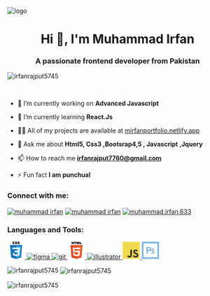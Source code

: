 ![logo]()
<h1 align="center">Hi 👋, I'm Muhammad Irfan</h1>
<h3 align="center">A passionate frontend developer from Pakistan</h3>

<p align="left"> <img src="https://komarev.com/ghpvc/?username=irfanrajput5745&label=Profile%20views&color=0e75b6&style=flat" alt="irfanrajput5745" /> </p>

<p align="left"> <a href="https://twitter.com/" target="blank"><img src="https://img.shields.io/twitter/follow/?logo=twitter&style=for-the-badge" alt="" /></a> </p>

- 🔭 I’m currently working on **Advanced Javascript**

- 🌱 I’m currently learning **React.Js**

- 👨‍💻 All of my projects are available at [mirfanportfolio.netlify.app](mirfanportfolio.netlify.app)

- 💬 Ask me about **Html5, Css3 ,Bootsrap4,5 , Javascript ,Jquery**

- 📫 How to reach me **irfanrajput7760@gmail.com**

- ⚡ Fun fact **I am punchual**

<h3 align="left">Connect with me:</h3>
<p align="left">
<a href="https://linkedin.com/in/muhammad irfan" target="blank"><img align="center" src="https://raw.githubusercontent.com/rahuldkjain/github-profile-readme-generator/master/src/images/icons/Social/linked-in-alt.svg" alt="muhammad irfan" height="30" width="40" /></a>
<a href="https://fb.com/muhammad irfan" target="blank"><img align="center" src="https://raw.githubusercontent.com/rahuldkjain/github-profile-readme-generator/master/src/images/icons/Social/facebook.svg" alt="muhammad irfan" height="30" width="40" /></a>
<a href="https://instagram.com/muhammad.irfan.633" target="blank"><img align="center" src="https://raw.githubusercontent.com/rahuldkjain/github-profile-readme-generator/master/src/images/icons/Social/instagram.svg" alt="muhammad.irfan.633" height="30" width="40" /></a>
</p>

<h3 align="left">Languages and Tools:</h3>
<p align="left"> <a href="https://www.w3schools.com/css/" target="_blank" rel="noreferrer"> <img src="https://raw.githubusercontent.com/devicons/devicon/master/icons/css3/css3-original-wordmark.svg" alt="css3" width="40" height="40"/> </a> <a href="https://www.figma.com/" target="_blank" rel="noreferrer"> <img src="https://www.vectorlogo.zone/logos/figma/figma-icon.svg" alt="figma" width="40" height="40"/> </a> <a href="https://git-scm.com/" target="_blank" rel="noreferrer"> <img src="https://www.vectorlogo.zone/logos/git-scm/git-scm-icon.svg" alt="git" width="40" height="40"/> </a> <a href="https://www.w3.org/html/" target="_blank" rel="noreferrer"> <img src="https://raw.githubusercontent.com/devicons/devicon/master/icons/html5/html5-original-wordmark.svg" alt="html5" width="40" height="40"/> </a> <a href="https://www.adobe.com/in/products/illustrator.html" target="_blank" rel="noreferrer"> <img src="https://www.vectorlogo.zone/logos/adobe_illustrator/adobe_illustrator-icon.svg" alt="illustrator" width="40" height="40"/> </a> <a href="https://developer.mozilla.org/en-US/docs/Web/JavaScript" target="_blank" rel="noreferrer"> <img src="https://raw.githubusercontent.com/devicons/devicon/master/icons/javascript/javascript-original.svg" alt="javascript" width="40" height="40"/> </a> <a href="https://www.photoshop.com/en" target="_blank" rel="noreferrer"> <img src="https://raw.githubusercontent.com/devicons/devicon/master/icons/photoshop/photoshop-line.svg" alt="photoshop" width="40" height="40"/> </a> </p>

<p><img align="left" src="https://github-readme-stats.vercel.app/api/top-langs?username=irfanrajput5745&show_icons=true&locale=en&layout=compact" alt="irfanrajput5745" /></p>

<p>&nbsp;<img align="center" src="https://github-readme-stats.vercel.app/api?username=irfanrajput5745&show_icons=true&locale=en" alt="irfanrajput5745" /></p>

<p><img align="center" src="https://github-readme-streak-stats.herokuapp.com/?user=irfanrajput5745&" alt="irfanrajput5745" /></p>
